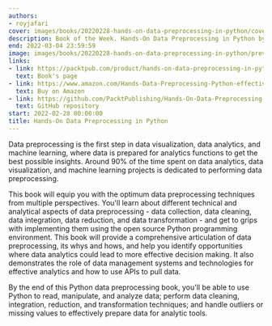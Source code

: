 ```yaml
---
authors:
- royjafari
cover: images/books/20220228-hands-on-data-preprocessing-in-python/cover.jpg
description: Book of the Week. Hands-On Data Preprocessing in Python by Roy Jafari
end: 2022-03-04 23:59:59
image: images/books/20220228-hands-on-data-preprocessing-in-python/preview.jpg
links:
- link: https://packtpub.com/product/hands-on-data-preprocessing-in-python/9781801072137
  text: Book's page
- link: https://www.amazon.com/Hands-Data-Preprocessing-Python-effectively-ebook/dp/B09F6R8V2L/ref=sr_1_1?dchild=1&keywords=Hands-On+Data+Preprocessing+in+Python&qid=1634537236&sr=8-1
  text: Buy on Amazon
- link: https://github.com/PacktPublishing/Hands-On-Data-Preprocessing-in-Python
  text: GitHub repository
start: 2022-02-28 00:00:00
title: Hands-On Data Preprocessing in Python
---
```


Data preprocessing is the first step in data visualization, data analytics, and machine learning, where data is prepared for analytics functions to get the best possible insights. Around 90% of the time spent on data analytics, data visualization, and machine learning projects is dedicated to performing data preprocessing.

This book will equip you with the optimum data preprocessing techniques from multiple perspectives. You'll learn about different technical and analytical aspects of data preprocessing - data collection, data cleaning, data integration, data reduction, and data transformation - and get to grips with implementing them using the open source Python programming environment. This book will provide a comprehensive articulation of data preprocessing, its whys and hows, and help you identify opportunities where data analytics could lead to more effective decision making. It also demonstrates the role of data management systems and technologies for effective analytics and how to use APIs to pull data.

By the end of this Python data preprocessing book, you'll be able to use Python to read, manipulate, and analyze data; perform data cleaning, integration, reduction, and transformation techniques; and handle outliers or missing values to effectively prepare data for analytic tools.
